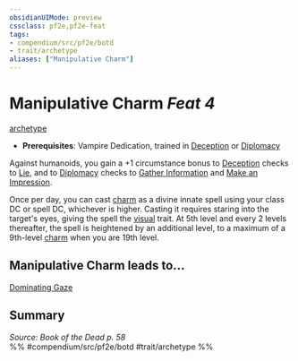 ```yaml
---
obsidianUIMode: preview
cssclass: pf2e,pf2e-feat
tags:
- compendium/src/pf2e/botd
- trait/archetype
aliases: ["Manipulative Charm"]
---
```

# Manipulative Charm  *Feat 4*  
[archetype](../../Rules/traits/archetype.md)  

- **Prerequisites**: Vampire Dedication, trained in [Deception](../skills.md#Deception) or [Diplomacy](../skills.md#Diplomacy)

Against humanoids, you gain a +1 circumstance bonus to [Deception](../skills.md#Deception) checks to [Lie](../../Rules/actions/lie.md), and to [Diplomacy](../skills.md#Diplomacy) checks to [Gather Information](../../Rules/actions/gather-information.md) and [Make an Impression](../../Rules/actions/make-an-impression.md).

Once per day, you can cast [charm](../spells/charm.md) as a divine innate spell using your class DC or spell DC, whichever is higher. Casting it requires staring into the target's eyes, giving the spell the [visual](../../Rules/traits/visual.md) trait. At 5th level and every 2 levels thereafter, the spell is heightened by an additional level, to a maximum of a 9th-level [charm](../spells/charm.md) when you are 19th level.

## Manipulative Charm leads to...

[Dominating Gaze](dominating-gaze-botd.md)

## Summary

*Source: Book of the Dead p. 58*  
%% #compendium/src/pf2e/botd #trait/archetype %%